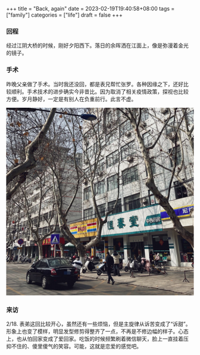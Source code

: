 +++
title = "Back, again"
date = 2023-02-19T19:40:58+08:00
tags = ["family"]
categories = ["life"]
draft = false
+++

### 回程

经过江阴大桥的时候，刚好夕阳西下。落日的余晖洒在江面上，像是弥漫着金光
的镜子。

### 手术

昨晚父亲做了手术。当时我还没回，都是表兄帮忙张罗。各种因缘之下，还好比
较顺利。手术技术的进步确实今非昔比。因为取消了相关疫情政策，探视也比较
方便。岁月静好，一定是有别人在负重前行。此言不虚。

![street](/media/street.jpg)

### 来访

2/18. 表弟这回比较开心，虽然还有一些烦恼，但是主旋律从诉苦变成了“诉甜”。
形象上也变了模样，明显发型修剪得整齐了一点，不再是不修边幅的样子。心态
上，也从怕回家变成了爱回家。吃饭的时候频繁刷着微信聊天，脸上一直挂着压
抑不住的、傻里傻气的笑容。可能，这就是恋爱的感觉吧。
